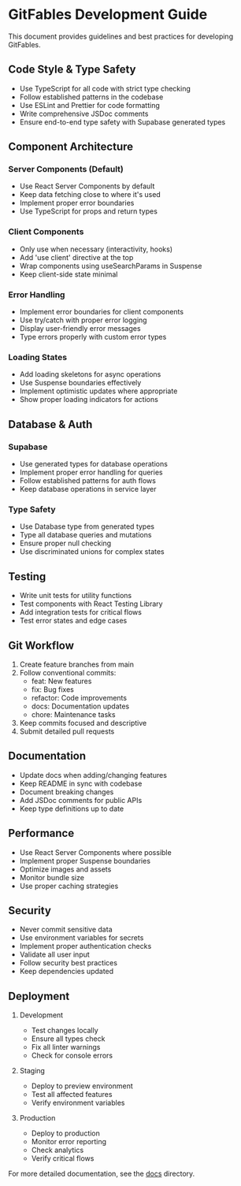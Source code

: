 # GitFables Development Guide

This document provides guidelines and best practices for developing GitFables.

## Code Style & Type Safety

- Use TypeScript for all code with strict type checking
- Follow established patterns in the codebase
- Use ESLint and Prettier for code formatting
- Write comprehensive JSDoc comments
- Ensure end-to-end type safety with Supabase generated types

## Component Architecture

### Server Components (Default)

- Use React Server Components by default
- Keep data fetching close to where it's used
- Implement proper error boundaries
- Use TypeScript for props and return types

### Client Components

- Only use when necessary (interactivity, hooks)
- Add 'use client' directive at the top
- Wrap components using useSearchParams in Suspense
- Keep client-side state minimal

### Error Handling

- Implement error boundaries for client components
- Use try/catch with proper error logging
- Display user-friendly error messages
- Type errors properly with custom error types

### Loading States

- Add loading skeletons for async operations
- Use Suspense boundaries effectively
- Implement optimistic updates where appropriate
- Show proper loading indicators for actions

## Database & Auth

### Supabase

- Use generated types for database operations
- Implement proper error handling for queries
- Follow established patterns for auth flows
- Keep database operations in service layer

### Type Safety

- Use Database type from generated types
- Type all database queries and mutations
- Ensure proper null checking
- Use discriminated unions for complex states

## Testing

- Write unit tests for utility functions
- Test components with React Testing Library
- Add integration tests for critical flows
- Test error states and edge cases

## Git Workflow

1. Create feature branches from main
2. Follow conventional commits:
   - feat: New features
   - fix: Bug fixes
   - refactor: Code improvements
   - docs: Documentation updates
   - chore: Maintenance tasks
3. Keep commits focused and descriptive
4. Submit detailed pull requests

## Documentation

- Update docs when adding/changing features
- Keep README in sync with codebase
- Document breaking changes
- Add JSDoc comments for public APIs
- Keep type definitions up to date

## Performance

- Use React Server Components where possible
- Implement proper Suspense boundaries
- Optimize images and assets
- Monitor bundle size
- Use proper caching strategies

## Security

- Never commit sensitive data
- Use environment variables for secrets
- Implement proper authentication checks
- Validate all user input
- Follow security best practices
- Keep dependencies updated

## Deployment

1. Development

   - Test changes locally
   - Ensure all types check
   - Fix all linter warnings
   - Check for console errors

2. Staging

   - Deploy to preview environment
   - Test all affected features
   - Verify environment variables

3. Production
   - Deploy to production
   - Monitor error reporting
   - Check analytics
   - Verify critical flows

For more detailed documentation, see the [docs](./docs) directory.
